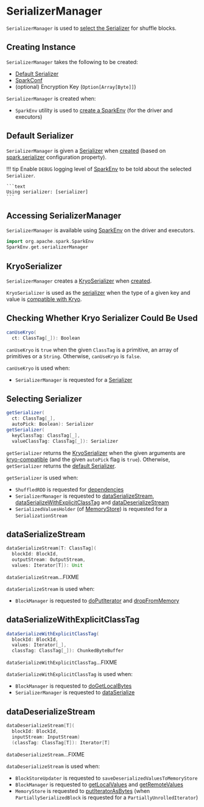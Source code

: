# SerializerManager

`SerializerManager` is used to [select the Serializer](#getSerializer) for shuffle blocks.

## Creating Instance

`SerializerManager` takes the following to be created:

* [Default Serializer](#defaultSerializer)
* <span id="conf"> [SparkConf](../SparkConf.md)
* <span id="encryptionKey"> (optional) Encryption Key (`Option[Array[Byte]]`)

`SerializerManager` is created when:

* `SparkEnv` utility is used to [create a SparkEnv](../SparkEnv.md#create) (for the driver and executors)

## <span id="defaultSerializer"> Default Serializer

`SerializerManager` is given a [Serializer](Serializer.md) when [created](#creating-instance) (based on [spark.serializer](../configuration-properties.md#spark.serializer) configuration property).

!!! tip
    Enable `DEBUG` logging level of [SparkEnv](../SparkEnv.md#logging) to be told about the selected `Serializer`.

    ```text
    Using serializer: [serializer]
    ```

## <span id="SparkEnv"> Accessing SerializerManager

`SerializerManager` is available using [SparkEnv](../SparkEnv.md#serializerManager) on the driver and executors.

```scala
import org.apache.spark.SparkEnv
SparkEnv.get.serializerManager
```

## <span id="kryoSerializer"> KryoSerializer

`SerializerManager` creates a [KryoSerializer](KryoSerializer.md) when [created](#creating-instance).

`KryoSerializer` is used as the [serializer](#getSerializer) when the type of a given key and value is [compatible with Kryo](#canUseKryo).

## <span id="canUseKryo"> Checking Whether Kryo Serializer Could Be Used

```scala
canUseKryo(
  ct: ClassTag[_]): Boolean
```

`canUseKryo` is `true` when the given `ClassTag` is a primitive, an array of primitives or a `String`. Otherwise, `canUseKryo` is `false`.

`canUseKryo` is used when:

* `SerializerManager` is requested for a [Serializer](#getSerializer)

## <span id="getSerializer"> Selecting Serializer

```scala
getSerializer(
  ct: ClassTag[_],
  autoPick: Boolean): Serializer
getSerializer(
  keyClassTag: ClassTag[_],
  valueClassTag: ClassTag[_]): Serializer
```

`getSerializer` returns the [KryoSerializer](#kryoSerializer) when the given arguments are [kryo-compatible](#canUseKryo) (and the given `autoPick` flag is `true`). Otherwise, `getSerializer` returns the [default Serializer](#defaultSerializer).

`getSerializer` is used when:

* `ShuffledRDD` is requested for [dependencies](../rdd/ShuffledRDD.md#getDependencies)
* `SerializerManager` is requested to [dataSerializeStream](#dataSerializeStream), [dataSerializeWithExplicitClassTag](#dataSerializeWithExplicitClassTag) and [dataDeserializeStream](#dataDeserializeStream)
* `SerializedValuesHolder` (of [MemoryStore](../storage/MemoryStore.md)) is requested for a `SerializationStream`

## <span id="dataSerializeStream"> dataSerializeStream

```scala
dataSerializeStream[T: ClassTag](
  blockId: BlockId,
  outputStream: OutputStream,
  values: Iterator[T]): Unit
```

`dataSerializeStream`...FIXME

`dataSerializeStream` is used when:

* `BlockManager` is requested to [doPutIterator](../storage/BlockManager.md#doPutIterator) and [dropFromMemory](../storage/BlockManager.md#dropFromMemory)

## <span id="dataSerializeWithExplicitClassTag"> dataSerializeWithExplicitClassTag

```scala
dataSerializeWithExplicitClassTag(
  blockId: BlockId,
  values: Iterator[_],
  classTag: ClassTag[_]): ChunkedByteBuffer
```

`dataSerializeWithExplicitClassTag`...FIXME

`dataSerializeWithExplicitClassTag` is used when:

* `BlockManager` is requested to [doGetLocalBytes](../storage/BlockManager.md#doGetLocalBytes)
* `SerializerManager` is requested to [dataSerialize](#dataSerialize)

## <span id="dataDeserializeStream"> dataDeserializeStream

```scala
dataDeserializeStream[T](
  blockId: BlockId,
  inputStream: InputStream)
  (classTag: ClassTag[T]): Iterator[T]
```

`dataDeserializeStream`...FIXME

`dataDeserializeStream` is used when:

* `BlockStoreUpdater` is requested to `saveDeserializedValuesToMemoryStore`
* `BlockManager` is requested to [getLocalValues](../storage/BlockManager.md#getLocalValues) and [getRemoteValues](../storage/BlockManager.md#getRemoteValues)
* `MemoryStore` is requested to [putIteratorAsBytes](../storage/MemoryStore.md#putIteratorAsBytes) (when `PartiallySerializedBlock` is requested for a `PartiallyUnrolledIterator`)
